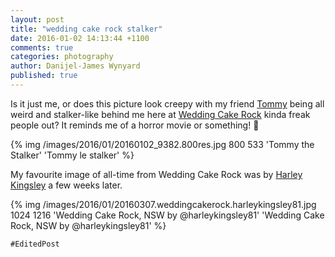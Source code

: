 ```yaml
---
layout: post
title: "wedding cake rock stalker"
date: 2016-01-02 14:13:44 +1100
comments: true
categories: photography
author: Danijel-James Wynyard
published: true
---
```

Is it just me, or does this picture look creepy with my friend [Tommy](https://www.instagram.com/theonlymrtommyschroeter/) being all weird and stalker-like behind me here at [Wedding Cake Rock](https://www.sydneycoastwalks.com.au/2015/11/where-is-wedding-cake-rock/) kinda freak people out? It reminds me of a horror movie or something! 👻

{% img /images/2016/01/20160102_9382.800res.jpg 800 533 'Tommy the Stalker' 'Tommy le stalker' %}

My favourite image of all-time from Wedding Cake Rock was by [Harley Kingsley](https://www.instagram.com/harleykingsley81/) a few weeks later.

{% img /images/2016/01/20160307.weddingcakerock.harleykingsley81.jpg 1024 1216 'Wedding Cake Rock, NSW by @harleykingsley81' 'Wedding Cake Rock, NSW by @harleykingsley81' %}

`#EditedPost`

